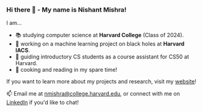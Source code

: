 ### Hi there 👋 - My name is Nishant Mishra!

I am...
- 📚 studying computer science at **Harvard College** (Class of 2024).
- 🌌 working on a machine learning project on black holes at **Harvard IACS**.
- 🏫 guiding introductory CS students as a course assistant for CS50 at Harvard.
- 🎉 cooking and reading in my spare time!

If you want to learn more about my projects and research, visit my [website](https://nmishra459.github.io/)!

📫 Email me at nmishra@college.harvard.edu, or connect with me on [LinkedIn](https://www.linkedin.com/in/nmishra2024/) if you'd like to chat!
